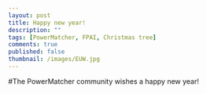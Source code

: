 ```yaml
---
layout: post
title: Happy new year!
description: ""
tags: [PowerMatcher, FPAI, Christmas tree]
comments: true
published: false
thumbnail: /images/EUW.jpg
---
```


#The PowerMatcher community wishes a happy new year!


